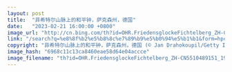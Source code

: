 ```yaml
---
layout: post
title:  "菲希特尔山脉上的和平钟，萨克森州，德国"
date:   "2023-02-21 16:00:00 +0800"
image_url: "http://cn.bing.com/th?id=OHR.FriedensglockeFichtelberg_ZH-CN5510489151_1920x1080.jpg&rf=LaDigue_1920x1080.jpg&pid=hp"
link: "/search?q=%e8%8f%b2%e5%b8%8c%e7%89%b9%e5%b0%94%e5%b1%b1&form=hpcapt&mkt=zh-cn"
copyright: "菲希特尔山脉上的和平钟，萨克森州，德国 (© Jan Drahokoupil/Getty Images)"
image_hash: "6968c11c13ca8460eae58d64e04accce"
image_filename: "th?id=OHR.FriedensglockeFichtelberg_ZH-CN5510489151_1920x1080.jpg&rf=LaDigue_1920x1080.jpg&pid=hp"
---
```

